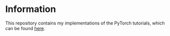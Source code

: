 # Information

This repository contains my implementations of the PyTorch tutorials, which can be found [here](https://pytorch.org/tutorials/).
